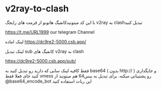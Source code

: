 # v2ray-to-clash
با این کد میتونیدکانفیگ هاتونو از فرمت های رایجگ v2ray به clashتبدیل کنید 


https://t.me/URL1999 our telegram Channel

لینک اماده
https://dc9re2-5000.csb.app/

لینک تبدیل sub کانفیگ های v2ray به clash


https://dc9re2-5000.csb.app/sub/<base64 link>


فقط کافیه لینک سابی که دارید رو تبدیل کنید به base64 ( بدون http:// ) و جایگداری کنید جای <base64 link> فعلا فقط vmess رو پشتیبانی میکنه.
برای تبدیل به بیس64 هم میتونید از 
@base64_encode_bot
این ربات استفاده کنید
